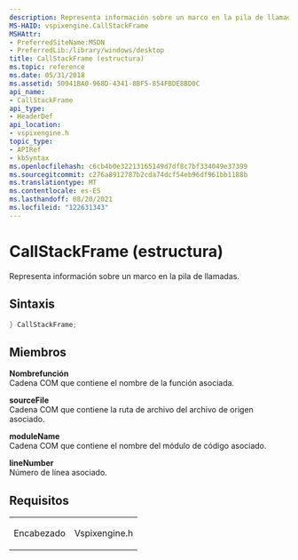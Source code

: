 ```yaml
---
description: Representa información sobre un marco en la pila de llamadas.
MS-HAID: vspixengine.CallStackFrame
MSHAttr:
- PreferredSiteName:MSDN
- PreferredLib:/library/windows/desktop
title: CallStackFrame (estructura)
ms.topic: reference
ms.date: 05/31/2018
ms.assetid: 50941BA0-968D-4341-8BF5-854FBDE8BD0C
api_name:
- CallStackFrame
api_type:
- HeaderDef
api_location:
- vspixengine.h
topic_type:
- APIRef
- kbSyntax
ms.openlocfilehash: c6cb4b0e32213165149d7df8c7bf334049e37399
ms.sourcegitcommit: c276a8912787b2cda74dcf54eb96df961bb1188b
ms.translationtype: MT
ms.contentlocale: es-ES
ms.lasthandoff: 08/20/2021
ms.locfileid: "122631343"
---
```

# <a name="span-idvspixenginecallstackframespancallstackframe-structure"></a><span id="vspixengine.callstackframe"></span>CallStackFrame (estructura)

Representa información sobre un marco en la pila de llamadas.

## <a name="syntax"></a>Sintaxis


```C++
} CallStackFrame;
```

## <a name="members"></a>Miembros

**Nombrefunción**  
Cadena COM que contiene el nombre de la función asociada.

**sourceFile**  
Cadena COM que contiene la ruta de archivo del archivo de origen asociado.

**moduleName**  
Cadena COM que contiene el nombre del módulo de código asociado.

**lineNumber**  
Número de línea asociado.

## <a name="requirements"></a>Requisitos

<table><colgroup><col  /><col  /></colgroup><tbody><tr class="odd"><td><p>Encabezado</p></td><td>Vspixengine.h</td></tr></tbody></table>

 

 



